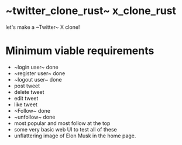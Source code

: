 # ~twitter_clone_rust~ x_clone_rust
let's make a ~Twitter~ X clone!

# Minimum viable requirements
* ~login user~ done
* ~register user~ done
* ~logout user~ done
* post tweet
* delete tweet
* edit tweet
* like tweet
* ~Follow~ done
* ~unfollow~ done
* most popular and most follow at the top
* some very basic web UI to test all of these 
* unflattering image of Elon Musk in the home page. 
